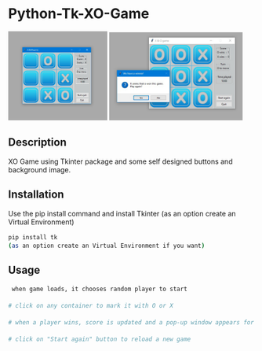 # Python-Tk-XO-Game
<p float="left">
<img src="images/picPrev1.jpg" width="40%" display="inline-block">
<img src="images/picPrev2.jpg" width="54%" display="inline-block">
</p>

## Description

XO Game using Tkinter package and some self designed buttons and background image.

## Installation

Use the pip install command and install Tkinter
(as an option create an Virtual Environment)

```bash
pip install tk
(as an option create an Virtual Environment if you want)
```

## Usage
```python
 when game loads, it chooses random player to start

# click on any container to mark it with O or X

# when a player wins, score is updated and a pop-up window appears for QUITTING  or to RELOAD a new game

# click on "Start again" button to reload a new game

```

